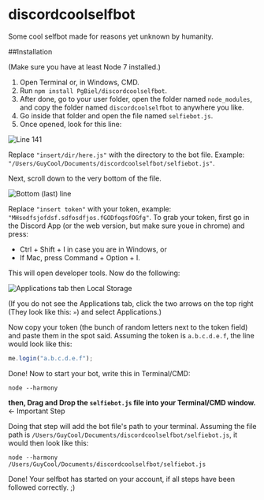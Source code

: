 # discordcoolselfbot
Some cool selfbot made for reasons yet unknown by humanity.

##Installation

(Make sure you have at least Node 7 installed.)

1. Open Terminal or, in Windows, CMD.
2. Run `npm install PgBiel/discordcoolselfbot`.
3. After done, go to your user folder, open the folder named `node_modules`, and copy the folder named `discordcoolselfbot` to anywhere you like.
4. Go inside that folder and open the file named `selfiebot.js`.
5. Once opened, look for this line:

![Line 141](http://i.imgur.com/At366sL.png)

Replace `"insert/dir/here.js"` with the directory to the bot file. Example: `"/Users/GuyCool/Documents/discordcoolselfbot/selfiebot.js"`.

Next, scroll down to the very bottom of the file.

![Bottom (last) line](http://i.imgur.com/YOB5zKb.png)

Replace `"insert token"` with your token, example: `"MHsodfsjofdsf.sdfosdfjos.fGODfogsfOGfg"`. To grab your token, first go in the Discord App (or the web version, but make sure youe in chrome) and press:
* Ctrl + Shift + I in case you are in Windows, or
* If Mac, press Command + Option + I.

This will open developer tools.
Now do the following:

![Applications tab then Local Storage](http://i.imgur.com/v6axzdA.png)

(If you do not see the Applications tab, click the two arrows on the top right (They look like this: `»`) and select Applications.)

Now copy your token (the bunch of random letters next to the token field) and paste them in the spot said.
Assuming the token is `a.b.c.d.e.f`, the line would look like this:
```js
me.login("a.b.c.d.e.f");
```

Done! Now to start your bot, write this in Terminal/CMD:
```
node --harmony
```
**then, Drag and Drop the `selfiebot.js` file into your Terminal/CMD window.** <- Important Step

Doing that step will add the bot file's path to your terminal. Assuming the file path is `/Users/GuyCool/Documents/discordcoolselfbot/selfiebot.js`, it would then look like this:
```
node --harmony /Users/GuyCool/Documents/discordcoolselfbot/selfiebot.js 
```

Done! Your selfbot has started on your account, if all steps have been followed correctly. ;)
